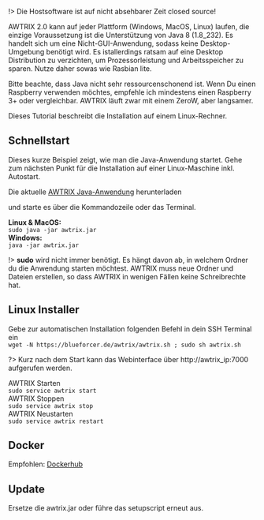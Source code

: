 !> Die Hostsoftware ist auf nicht absehbarer Zeit closed source!


AWTRIX 2.0 kann auf jeder Plattform (Windows, MacOS, Linux) laufen, die einzige Voraussetzung ist die Unterstützung von Java 8 (1.8_232). Es handelt sich um eine Nicht-GUI-Anwendung, sodass keine Desktop-Umgebung benötigt wird.  Es istallerdings ratsam auf eine Desktop Distribution zu verzichten, um Prozessorleistung und Arbeitsspeicher zu sparen. Nutze daher sowas wie Rasbian lite.  

Bitte beachte, dass Java nicht sehr ressourcenschonend ist.
Wenn Du einen Raspberry verwenden möchtes, empfehle ich mindestens einen Raspberry 3+ oder vergleichbar. AWTRIX läuft zwar mit einem ZeroW, aber  langsamer. 


Dieses Tutorial beschreibt die Installation auf einem Linux-Rechner. 


## Schnellstart
Dieses kurze Beispiel zeigt, wie man die Java-Anwendung startet.
Gehe zum nächsten Punkt für die Installation auf einer Linux-Maschine inkl. Autostart.

Die aktuelle [AWTRIX Java-Anwendung](https://blueforcer.de/awtrix/stable/awtrix.jar)
 herunterladen

 und starte es über die Kommandozeile oder das Terminal. 

**Linux & MacOS:**    
 ``` sudo java -jar awtrix.jar ```      
 **Windows:**    
 ``` java -jar awtrix.jar ```

!> **sudo** wird nicht immer benötigt. Es hängt davon ab, in welchem Ordner du die Anwendung starten möchtest. AWTRIX muss neue Ordner und Dateien erstellen, so dass AWTRIX in wenigen Fällen keine Schreibrechte hat.


## Linux Installer
Gebe zur automatischen Installation folgenden Befehl in dein SSH Terminal ein  
 ```wget -N https://blueforcer.de/awtrix/awtrix.sh ; sudo sh awtrix.sh```

 
?> Kurz nach dem Start kann das Webinterface über http://awtrix_ip:7000 aufgerufen werden.

AWTRIX Starten  
```sudo service awtrix start```  
AWTRIX Stoppen  
```sudo service awtrix stop```   
AWTRIX Neustarten  
```sudo service awtrix restart``` 

## Docker
Empfohlen: [Dockerhub](https://hub.docker.com/r/whyet/awtrix2)


## Update
Ersetze die awtrix.jar oder führe das setupscript erneut aus.

